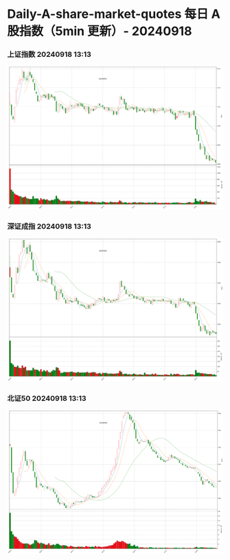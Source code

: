 
# Daily-A-share-market-quotes 每日 A 股指数（5min 更新）- 20240918

### 上证指数 20240918 13:13
![](./fig/2024/9/20240918-sh000001.png)

### 深证成指 20240918 13:13
![](./fig/2024/9/20240918-sz399001.png)

### 北证50 20240918 13:13
![](./fig/2024/9/20240918-bj899050.png)
